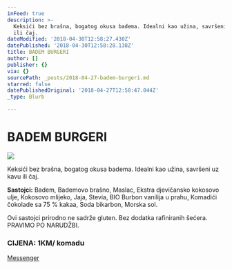 ```yaml
---
inFeed: true
description: >-
  Keksići bez brašna, bogatog okusa badema. Idealni kao užina, savršeni uz kavu
  ili čaj.
dateModified: '2018-04-30T12:58:27.430Z'
datePublished: '2018-04-30T12:58:28.138Z'
title: BADEM BURGERI
author: []
publisher: {}
via: {}
sourcePath: _posts/2018-04-27-badem-burgeri.md
starred: false
datePublishedOriginal: '2018-04-27T12:58:47.044Z'
_type: Blurb

---
```

# BADEM BURGERI
![](https://the-grid-user-content.s3-us-west-2.amazonaws.com/24fde023-7d65-47f2-a309-82fc4d2ad350.jpg)

Keksići bez brašna, bogatog okusa badema. Idealni kao užina, savršeni uz kavu ili čaj.

**Sastojci:** Badem, Bademovo brašno, Maslac, Ekstra djevičansko kokosovo ulje, Kokosovo mlijeko, Jaja, Stevia, BIO Burbon vanilija u prahu, Komadići čokolade sa 75 % kakaa, Soda bikarbon, Morska sol. 

Ovi sastojci prirodno ne sadrže gluten. Bez dodatka rafiniranih šećera. PRAVIMO PO NARUDŽBI.

### CIJENA: 1KM/ komadu
[Messenger][0]

[0]: https://www.messenger.com/t/greenday.kolaci.peciva